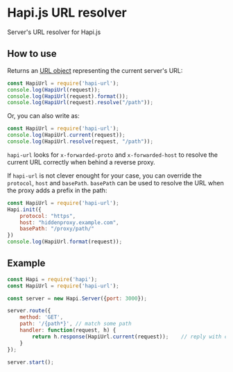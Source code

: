 # Hapi.js URL resolver

Server's URL resolver for Hapi.js

## How to use

Returns an [URL object](https://www.npmjs.com/package/url) representing the current server's URL:

```javascript
const HapiUrl = require('hapi-url');
console.log(HapiUrl(request));
console.log(HapiUrl(request).format());
console.log(HapiUrl(request).resolve("/path"));
```

Or, you can also write as:

```javascript
const HapiUrl = require('hapi-url');
console.log(HapiUrl.current(request));
console.log(HapiUrl.resolve(request, "/path"));
```

`hapi-url` looks for `x-forwarded-proto` and `x-forwarded-host` to resolve the current URL correctly when behind a reverse proxy. 

If `hapi-url` is not clever enought for your case, you can override the `protocol`, `host` and `basePath`. `basePath` can be used to resolve the URL when the proxy adds a prefix in the path:

```javascript
const HapiUrl = require('hapi-url');
Hapi.init({
    protocol: "https",
    host: "hiddenproxy.example.com",
    basePath: "/proxy/path/"
})
console.log(HapiUrl.format(request));
```

## Example

```javascript
const Hapi = require('hapi');
const HapiUrl = require('hapi-url');

const server = new Hapi.Server({port: 3000});

server.route({
    method: 'GET',
    path: '/{path*}', // match some path
    handler: function(request, h) {
        return h.response(HapiUrl.current(request));    // reply with current URL
    }
});

server.start();
```
